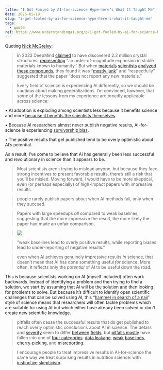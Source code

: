 ```yaml
---
title: "I Got Fooled by AI-for-science Hype—here's What It Taught Me"
date: 2025-05-19
slug: "i-got-fooled-by-ai-for-science-hype-here-s-what-it-taught-me"
tags:
  - quote
ref: https://www.understandingai.org/p/i-got-fooled-by-ai-for-science-hypeheres?r=5lwff8&amp;utm_medium=ios&amp;triedRedirect=true
---
```


Quoting [Nick McGreivy](https://www.understandingai.org/p/i-got-fooled-by-ai-for-science-hypeheres?r=5lwff8&utm_medium=ios&triedRedirect=true):

> in 2023 DeepMind [claimed](https://deepmind.google/discover/blog/millions-of-new-materials-discovered-with-deep-learning/) to have discovered 2.2 million crystal structures, [representing](https://www.nature.com/articles/s41586-023-06735-9) “an order-of-magnitude expansion in stable materials known to humanity.” But when [materials](https://x.com/Robert_Palgrave/status/1744383962913394758) [scientists](https://journals.aps.org/prxenergy/abstract/10.1103/PRXEnergy.3.011002) [analyzed these compounds](https://pubs.acs.org/doi/10.1021/acs.chemmater.4c00643), they found it was “[mostly junk](https://www.aisnakeoil.com/p/scientists-should-use-ai-as-a-tool)” and “respectfully” suggested that the paper “does not report any new materials.”

> Every field of science is experiencing AI differently, so we should be cautious about making generalizations. I’m convinced, however, that *some* of the lessons from my experience are broadly applicable across science:

•   AI adoption is exploding among scientists less because it benefits science and more [because it benefits the scientists themselves](https://arxiv.org/abs/2412.07727).
    
•   Because AI researchers almost never publish negative results, AI-for-science is experiencing [survivorship bias](https://en.wikipedia.org/wiki/Survivorship_bias).
    
•   The positive results that get published tend to be overly optimistic about AI’s potential.
    

As a result, I’ve come to believe that AI has generally been less successful and revolutionary in science than it appears to be.

> Most scientists aren’t trying to mislead anyone, but because they face strong incentives to present favorable results, there’s still a risk that you’ll be misled. Moving forward, I would have to be more skeptical, even (or perhaps especially) of high-impact papers with impressive results.

> people rarely publish papers about when AI methods fail, only when they succeed.

> Papers with large speedups *all* compared to weak baselines, suggesting that the more impressive the result, the more likely the paper had made an unfair comparison.

> ![](https://substackcdn.com/image/fetch/w_1456,c_limit,f_auto,q_auto:good,fl_progressive:steep/https%3A%2F%2Fsubstack-post-media.s3.amazonaws.com%2Fpublic%2Fimages%2F031e6fe4-c936-4846-8f81-0e0029d1042d_1300x700.png)

> “weak baselines lead to overly positive results, while reporting biases lead to under-reporting of negative results.”

> even when AI achieves genuinely impressive results *in* science, that doesn’t mean that AI has done something useful *for* science. More often, it reflects only the *potential* of AI to be useful down the road.

This is because scientists working on AI (myself included) often work backwards. Instead of identifying a problem and then trying to find a solution, we start by assuming that AI will be the solution and then looking for problems to solve. But because it’s difficult to identify open scientific challenges that can be solved using AI, this “[hammer in search of a nail](https://x.com/MilesCranmer/status/1879542350541635882)” style of science means that researchers will often tackle problems which are suitable for using AI but which either have already been solved or don't create new scientific knowledge.

> pitfalls often cause the successful results that do get published to reach overly optimistic conclusions about AI in science. The details and [severity](https://www.aisnakeoil.com/p/scientists-should-use-ai-as-a-tool) seem to differ [between](https://journals.aps.org/prxenergy/abstract/10.1103/PRXEnergy.3.011002) [fields](https://x.com/Robert_Palgrave/status/1744383962913394758), but [pitfalls mostly](https://www.nature.com/articles/d41586-019-02307-y#ref-CR2) have fallen into one of [four categories](https://arxiv.org/abs/2407.12220): [data leakage](https://reproducible.cs.princeton.edu/), [weak](https://journals.plos.org/plosone/article?id=10.1371/journal.pone.0184604) [baselines](https://x.com/tunguz/status/1853545690565058723), [cherry-picking](https://news.ycombinator.com/item?id=36231147), and [misreporting](https://pubs.acs.org/doi/10.1021/acs.chemmater.4c00643).

> I encourage people to treat impressive results in AI-for-science the same way we treat surprising results in nutrition science: with [instinctive](https://www.theatlantic.com/magazine/archive/2023/05/ice-cream-bad-for-you-health-study/673487/) [skepticism](https://www.cbsnews.com/news/how-the-chocolate-diet-hoax-fooled-millions/).
